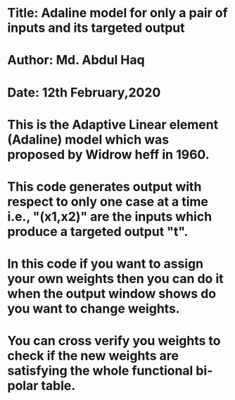 # Title: Adaline model for only a pair of inputs and its targeted output
# Author: Md. Abdul Haq
# Date: 12th February,2020

# This is the Adaptive Linear element (Adaline) model which was proposed by Widrow heff in 1960.

# This code generates output with respect to only one case at a time i.e., "(x1,x2)" are the inputs which produce a targeted output "t".

# In this code if you want to assign your own weights then you can do it when the output window shows do you want to change weights.

# You can cross verify you weights to check if the new weights are satisfying the whole functional bi-polar table.
